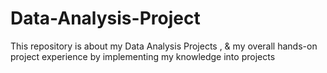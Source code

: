 # Data-Analysis-Project
This repository is about my Data Analysis Projects , &amp; my overall hands-on project experience by implementing my knowledge into projects
